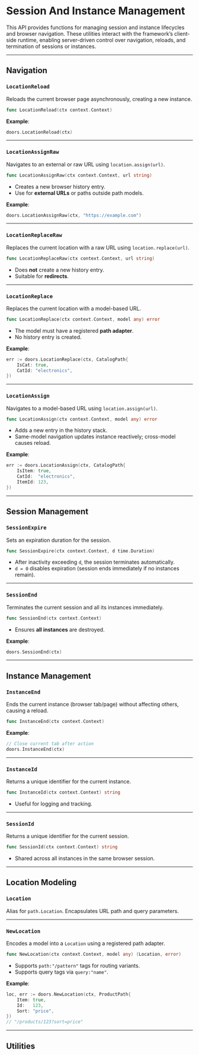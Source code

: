 # Session And Instance Management

This API provides functions for managing session and instance lifecycles and browser navigation. These utilities interact with the framework’s client-side runtime, enabling server-driven control over navigation, reloads, and termination of sessions or instances. 

---

## Navigation

### `LocationReload`

Reloads the current browser page asynchronously, creating a new instance.

```go
func LocationReload(ctx context.Context)
```

**Example**:

```go
doors.LocationReload(ctx)
```

---

### `LocationAssignRaw`

Navigates to an external or raw URL using `location.assign(url)`.

```go
func LocationAssignRaw(ctx context.Context, url string)
```

- Creates a new browser history entry.  
- Use for **external URLs** or paths outside path models.  

**Example**:

```go
doors.LocationAssignRaw(ctx, "https://example.com")
```

---

### `LocationReplaceRaw`

Replaces the current location with a raw URL using `location.replace(url)`.

```go
func LocationReplaceRaw(ctx context.Context, url string)
```

- Does **not** create a new history entry.  
- Suitable for **redirects**.  

---

### `LocationReplace`

Replaces the current location with a model-based URL.

```go
func LocationReplace(ctx context.Context, model any) error
```

- The model must have a registered **path adapter**.  
- No history entry is created.  

**Example**:

```go
err := doors.LocationReplace(ctx, CatalogPath{
    IsCat: true,
    CatId: "electronics",
})
```

---

### `LocationAssign`

Navigates to a model-based URL using `location.assign(url)`.

```go
func LocationAssign(ctx context.Context, model any) error
```

- Adds a new entry in the history stack.  
- Same-model navigation updates instance reactively; cross-model causes reload.  

**Example**:

```go
err := doors.LocationAssign(ctx, CatalogPath{
    IsItem: true,
    CatId:  "electronics",
    ItemId: 123,
})
```

---

## Session Management

### `SessionExpire`

Sets an expiration duration for the session.

```go
func SessionExpire(ctx context.Context, d time.Duration)
```

- After inactivity exceeding `d`, the session terminates automatically.  
- `d = 0` disables expiration (session ends immediately if no instances remain).  

---

### `SessionEnd`

Terminates the current session and all its instances immediately.

```go
func SessionEnd(ctx context.Context)
```

- Ensures **all instances** are destroyed.  

**Example**:

```go
doors.SessionEnd(ctx)
```

---

## Instance Management

### `InstanceEnd`

Ends the current instance (browser tab/page) without affecting others, causing a reload.

```go
func InstanceEnd(ctx context.Context)
```

**Example**:

```go
// Close current tab after action
doors.InstanceEnd(ctx)
```

---

### `InstanceId`

Returns a unique identifier for the current instance.

```go
func InstanceId(ctx context.Context) string
```

- Useful for logging and tracking.  

---

### `SessionId`

Returns a unique identifier for the current session.

```go
func SessionId(ctx context.Context) string
```

- Shared across all instances in the same browser session.  

---

## Location Modeling

### `Location`

Alias for `path.Location`. Encapsulates URL path and query parameters.

---

### `NewLocation`

Encodes a model into a `Location` using a registered path adapter.

```go
func NewLocation(ctx context.Context, model any) (Location, error)
```

- Supports `path:"/pattern"` tags for routing variants.  
- Supports query tags via `query:"name"`.  

**Example**:

```go
loc, err := doors.NewLocation(ctx, ProductPath{
    Item: true,
    Id:   123,
    Sort: "price",
})
// "/products/123?sort=price"
```

---

## Utilities


